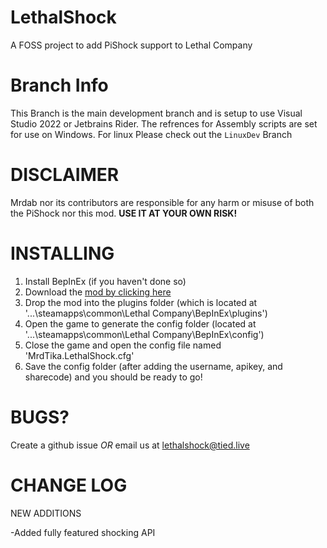 # LethalShock
A FOSS project to add PiShock support to Lethal Company

# Branch Info

This Branch is the main development branch and is setup to use Visual Studio 2022 or Jetbrains Rider. The refrences for Assembly scripts are set for use on Windows. For linux Please check out the `LinuxDev` Branch

# DISCLAIMER
Mrdab nor its contributors are responsible for any harm or misuse of both the PiShock nor this mod. **USE IT AT YOUR OWN RISK!**

# INSTALLING

1. Install BepInEx (if you haven't done so)
2. Download the [mod by clicking here](https://github.com/Mrdabup/LethalShock/releases/download/Release/LethalShock.dll)
3. Drop the mod into the plugins folder (which is located at '...\steamapps\common\Lethal Company\BepInEx\plugins')
4. Open the game to generate the config folder (located at '...\steamapps\common\Lethal Company\BepInEx\config')
5. Close the game and open the config file named 'MrdTika.LethalShock.cfg'
6. Save the config folder (after adding the username, apikey, and sharecode) and you should be ready to go!

# BUGS?

Create a github issue *OR* email us at lethalshock@tied.live

# CHANGE LOG

NEW ADDITIONS

-Added fully featured shocking API
